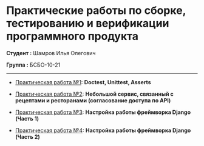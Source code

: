 # Практические работы по сборке, тестированию и верификации программного продукта

**Студент :** Шамров Илья Олегович

**Группа :** БСБО-10-21

---

- [Практическая работа №1](https://github.com/Breez97/Python-Tests/tree/main/Practice_1): **Doctest, Unittest, Asserts**
- [Практическая работа №2](https://github.com/Breez97/Python-Tests/tree/main/Practice_2): **Небольшой сервис, связанный с рецептами и ресторанами (согласование доступа по API)**
- [Практическая работа №3](https://github.com/Breez97/Python-Tests/tree/main/Practice_3): **Настройка работы фреймворка Django (Часть 1)**

- [Практическая работа №4](https://github.com/Breez97/Python-Tests/tree/main/Practice_4): **Настройка работы фреймворка Django (Часть 2)**